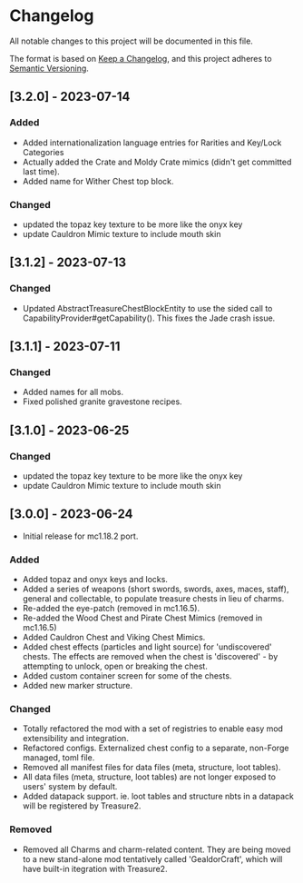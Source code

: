 # Changelog

All notable changes to this project will be documented in this file.

The format is based on [Keep a Changelog](https://keepachangelog.com/en/1.0.0/),
and this project adheres to [Semantic Versioning](https://semver.org/spec/v2.0.0.html).

## [3.2.0] - 2023-07-14

### Added 

- Added internationalization language entries for Rarities and Key/Lock Categories
- Actually added the Crate and Moldy Crate mimics (didn't get committed last time).
- Added name for Wither Chest top block.

### Changed

- updated the topaz key texture to be more like the onyx key
- update Cauldron Mimic texture to include mouth skin

## [3.1.2] - 2023-07-13

### Changed

- Updated AbstractTreasureChestBlockEntity to use the sided call to CapabilityProvider#getCapability().
  This fixes the Jade crash issue.

## [3.1.1] - 2023-07-11

### Changed

- Added names for all mobs.
- Fixed polished granite gravestone recipes.

## [3.1.0] - 2023-06-25

### Changed

- updated the topaz key texture to be more like the onyx key
- update Cauldron Mimic texture to include mouth skin

## [3.0.0] - 2023-06-24

- Initial release for mc1.18.2 port.

### Added

- Added topaz and onyx keys and locks.
- Added a series of weapons (short swords, swords, axes, maces, staff), general and collectable, to populate treasure chests in lieu of charms.
- Re-added the eye-patch (removed in mc1.16.5).
- Re-added the Wood Chest and Pirate Chest Mimics (removed in mc1.16.5)
- Added Cauldron Chest and Viking Chest Mimics.
- Added chest effects (particles and light source) for 'undiscovered' chests. The effects are removed when the chest is 'discovered' - by attempting to unlock, open or breaking the chest.
- Added custom container screen for some of the chests.
- Added new marker structure.

### Changed

- Totally refactored the mod with a set of registries to enable easy mod extensibility and integration.
- Refactored configs. Externalized chest config to a separate, non-Forge managed, toml file.
- Removed all manifest files for data files (meta, structure, loot tables).
- All data files (meta, structure, loot tables) are not longer exposed to users' system by default.
- Added datapack support. ie. loot tables and structure nbts in a datapack will be registered by Treasure2.

### Removed

- Removed all Charms and charm-related content. They are being moved to a new stand-alone mod tentatively called 'GealdorCraft', which will have built-in itegration with Treasure2.